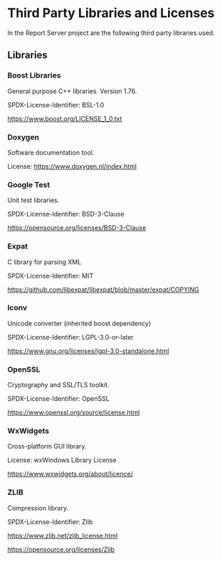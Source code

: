 # Third Party Libraries and Licenses
In the Report Server project are the following third party libraries used.

## Libraries

### Boost Libraries

General purpose C++ libraries. Version 1.76.

SPDX-License-Identifier: BSL-1.0 

https://www.boost.org/LICENSE_1_0.txt

### Doxygen

Software documentation tool.

License: https://www.doxygen.nl/index.html

### Google Test

Unit test libraries.

SPDX-License-Identifier: BSD-3-Clause

https://opensource.org/licenses/BSD-3-Clause

### Expat

C library for parsing XML

SPDX-License-Identifier: MIT

https://github.com/libexpat/libexpat/blob/master/expat/COPYING

### Iconv

Unicode converter (inherited boost dependency)

SPDX-License-Identifier: LGPL-3.0-or-later

https://www.gnu.org/licenses/lgpl-3.0-standalone.html

### OpenSSL

Cryptography and SSL/TLS toolkit.

SPDX-License-Identifier: OpenSSL

https://www.openssl.org/source/license.html

### WxWidgets

Cross-platform GUI library. 

License: wxWindows Library License

https://www.wxwidgets.org/about/licence/

### ZLIB

Compression library.

SPDX-License-Identifier: Zlib

https://www.zlib.net/zlib_license.html

https://opensource.org/licenses/Zlib







